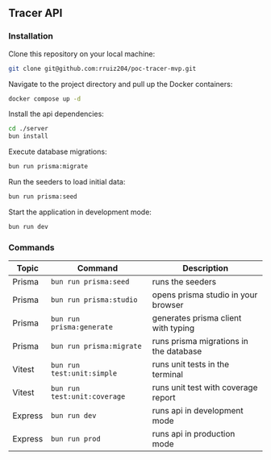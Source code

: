 ## Tracer API

### Installation

Clone this repository on your local machine:

```sh
git clone git@github.com:rruiz204/poc-tracer-mvp.git
```

Navigate to the project directory and pull up the Docker containers:

```sh
docker compose up -d
```

Install the api dependencies:

```sh
cd ./server
bun install
```

Execute database migrations:

```sh
bun run prisma:migrate
```

Run the seeders to load initial data:

```sh
bun run prisma:seed
```

Start the application in development mode:

```sh
bun run dev
```

### Commands

| Topic   | Command                      | Description                            |
| ------- | ---------------------------- | -------------------------------------- |
| Prisma  | `bun run prisma:seed`        | runs the seeders                       |
| Prisma  | `bun run prisma:studio`      | opens prisma studio in your browser    |
| Prisma  | `bun run prisma:generate`    | generates prisma client with typing    |
| Prisma  | `bun run prisma:migrate`     | runs prisma migrations in the database |
| Vitest  | `bun run test:unit:simple`   | runs unit tests in the terminal        |
| Vitest  | `bun run test:unit:coverage` | runs unit test with coverage report    |
| Express | `bun run dev`                | runs api in development mode           |
| Express | `bun run prod`               | runs api in production mode            |
